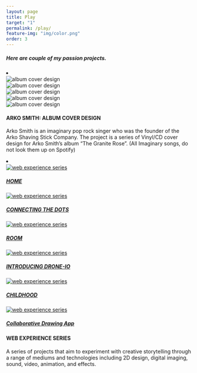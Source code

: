 ```yaml
---
layout: page
title: Play
target: "1"
permalink: /play/
feature-img: "img/color.png"
order: 3
---
```


<h5>Here are couple of my passion projects.</h5>
  <div class="play">
            <li class="padding-small">
            <div class="one-time">
              <div><img src="../img/play/arko2.jpg" alt="album cover design"/></div>
              <div><img src="../img/play/arko3.jpg" alt="album cover design"/></div>
              <div><img src="../img/play/arko4.jpg" alt="album cover design"/></div>
              <div><img src="../img/play/arko5.jpg" alt="album cover design"/></div>
              <div><img src="../img/play/arko6.jpg" alt="album cover design"/></div>
            </div>
          <h4>ARKO SMITH: ALBUM COVER DESIGN</h4>
          <p>Arko Smith is an imaginary pop rock singer who was the founder of the Arko Shaving Stick Company. The project is a series of Vinyl/CD cover design for Arko Smith’s album “The Granite Rose”. (All Imaginary songs, do not look them up on Spotify)</p>
        </li>
            <li class="padding-large">
              <div class="one-time">
                <div><a href="https://home-d9b8a.firebaseapp.com"><img src="../img/play/web1.jpg" alt="web experience series"/><h5>HOME</h5></a></div>
                <div><a href="https://connecting-the-dots-bad05.firebaseapp.com/"><img src="../img/play/web2.jpg" alt="web experience series"/><h5>CONNECTING THE DOTS</h5></a></div>
                <div><a href="https://room-cf172.firebaseapp.com"><img src="../img/play/web3.jpg" alt="web experience series"/><h5>ROOM</h5></a></div>
                <div><a href="http://arte-ha.us/agile/droneio/"><img src="../img/play/web4.jpg" alt="web experience series"/><h5>INTRODUCING DRONE-IO</h5></a></div>
                <div><a href="https://childhood-b340d.firebaseapp.com/"><img src="../img/play/web5.jpg" alt="web experience series"/><h5>CHILDHOOD</h5></a></div>
                <div><a href="https://drawing-board-ec4f1.firebaseapp.com/"><img src="../img/play/web6.jpg" alt="web experience series"/><h5>Collaborative Drawing App</h5></a></div>
            </div>
          <h4>WEB EXPERIENCE SERIES</h4>
          <p>A series of projects that aim to experiment with creative storytelling through a range of mediums and technologies including 2D design, digital imaging, sound, video, animation, and effects.</p>
        </li>
  </div>

